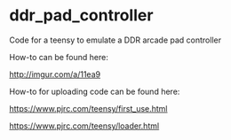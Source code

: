 # ddr_pad_controller
Code for a teensy to emulate a DDR arcade pad controller

How-to can be found here:

http://imgur.com/a/11ea9


How-to for uploading code can be found here:

https://www.pjrc.com/teensy/first_use.html

https://www.pjrc.com/teensy/loader.html
